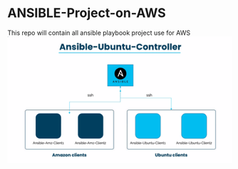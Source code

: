 # ANSIBLE-Project-on-AWS
This repo will contain all ansible playbook project use for AWS
![Alt text](Ansible-ubuntu-controller-1.png)